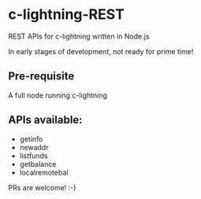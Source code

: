 # c-lightning-REST
REST APIs for c-lightning written in Node.js

In early stages of development, not ready for prime time!

## Pre-requisite
A full node running c-lightning

## APIs available:
- getinfo
- newaddr
- listfunds
- getbalance
- localremotebal

PRs are welcome! :-)

